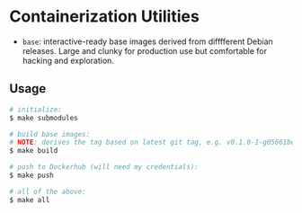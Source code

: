 # Containerization Utilities

- `base`: interactive-ready base images derived from difffferent Debian
  releases. Large and clunky for production use but comfortable for hacking and
  exploration.

## Usage

```bash
# initialize:
$ make submodules

# build base images:
# NOTE: derives the tag based on latest git tag, e.g. v0.1.0-1-g05661be
$ make build

# push to Dockerhub (will need my credentials):
$ make push

# all of the above:
$ make all
```
